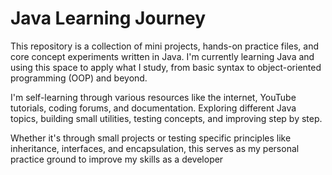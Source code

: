 # Java Learning Journey

This repository is a collection of mini projects, hands-on practice files, and core concept experiments written in Java. 
I'm currently learning Java and using this space to apply what I study, from basic syntax to object-oriented programming (OOP) and beyond.

I'm self-learning through various resources like the internet, YouTube tutorials, coding forums, and documentation. 
Exploring different Java topics, building small utilities, testing concepts, and improving step by step.

Whether it's through small projects or testing specific principles like inheritance, interfaces, and encapsulation, this serves as my personal practice ground to improve my skills as a developer
